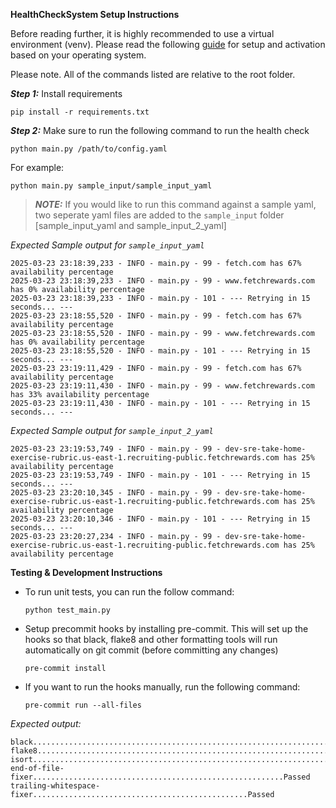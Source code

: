 __HealthCheckSystem Setup Instructions__

Before reading further, it is highly recommended to use a virtual environment (venv). Please read the following [guide](https://packaging.python.org/en/latest/guides/installing-using-pip-and-virtual-environments/) for setup and activation based on your operating system. 

Please note. All of the commands listed are relative to the root folder.

*__Step 1:__*  Install requirements 

    pip install -r requirements.txt

*__Step 2:__*  Make sure to run the following command to run the health check 

    python main.py /path/to/config.yaml

  For example:

    python main.py sample_input/sample_input_yaml


> **_NOTE:_**  If you would like to run this command against a sample yaml, two seperate yaml files are added to the `sample_input` folder [sample_input_yaml and sample_input_2_yaml]

*Expected Sample output for `sample_input_yaml`*
```
2025-03-23 23:18:39,233 - INFO - main.py - 99 - fetch.com has 67% availability percentage
2025-03-23 23:18:39,233 - INFO - main.py - 99 - www.fetchrewards.com has 0% availability percentage
2025-03-23 23:18:39,233 - INFO - main.py - 101 - --- Retrying in 15 seconds... ---
2025-03-23 23:18:55,520 - INFO - main.py - 99 - fetch.com has 67% availability percentage
2025-03-23 23:18:55,520 - INFO - main.py - 99 - www.fetchrewards.com has 0% availability percentage
2025-03-23 23:18:55,520 - INFO - main.py - 101 - --- Retrying in 15 seconds... ---
2025-03-23 23:19:11,429 - INFO - main.py - 99 - fetch.com has 67% availability percentage
2025-03-23 23:19:11,430 - INFO - main.py - 99 - www.fetchrewards.com has 33% availability percentage
2025-03-23 23:19:11,430 - INFO - main.py - 101 - --- Retrying in 15 seconds... ---

```

*Expected Sample output for `sample_input_2_yaml`*

```
2025-03-23 23:19:53,749 - INFO - main.py - 99 - dev-sre-take-home-exercise-rubric.us-east-1.recruiting-public.fetchrewards.com has 25% availability percentage
2025-03-23 23:19:53,749 - INFO - main.py - 101 - --- Retrying in 15 seconds... ---
2025-03-23 23:20:10,345 - INFO - main.py - 99 - dev-sre-take-home-exercise-rubric.us-east-1.recruiting-public.fetchrewards.com has 25% availability percentage
2025-03-23 23:20:10,346 - INFO - main.py - 101 - --- Retrying in 15 seconds... ---
2025-03-23 23:20:27,234 - INFO - main.py - 99 - dev-sre-take-home-exercise-rubric.us-east-1.recruiting-public.fetchrewards.com has 25% availability percentage
```

__Testing & Development Instructions__

- To run unit tests, you can run the follow command:

    `python test_main.py`


- Setup precommit hooks by installing pre-commit. This will set up the hooks so that black, flake8 and other formatting tools will run automatically on git commit (before committing any changes)

    `pre-commit install`

- If you want to run the hooks manually, run the following command:

    `pre-commit run --all-files`

*Expected output:*

```
black....................................................................Passed
flake8...................................................................Passed
isort....................................................................Passed
end-of-file-fixer........................................................Passed
trailing-whitespace-fixer................................................Passed
```
